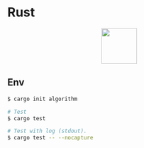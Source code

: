 # Rust

<p align="center">
<img width="80" src='https://cdn.jsdelivr.net/gh/devicons/devicon/icons/rust/rust-plain.svg'>
</p>

## Env

```sh
$ cargo init algorithm
```

```sh
# Test
$ cargo test

# Test with log (stdout).
$ cargo test -- --nocapture
```
